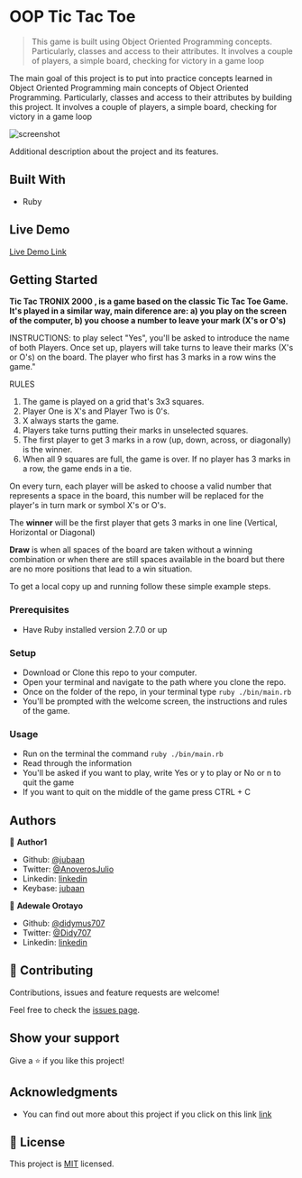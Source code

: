 # OOP Tic Tac Toe

> This game is built using Object Oriented Programming concepts. Particularly,
> classes and access to their attributes. It involves a couple of players, a
> simple board, checking for victory in a game loop

The main goal of this project is to put into practice concepts learned in Object
Oriented Programming main concepts of Object Oriented Programming. Particularly,
classes and access to their attributes by building this project. It involves a
couple of players, a simple board, checking for victory in a game loop

![screenshot](./app_screenshot.png)

Additional description about the project and its features.

## Built With

- Ruby

## Live Demo

[Live Demo Link](https://repl.it/@jubaan/mooptic-tac-toe-1)

## Getting Started

**Tic Tac TRONIX 2000 , is a game based on the classic Tic Tac Toe Game. It's
played in a similar way, main diference are: a) you play on the screen of the
computer, b) you choose a number to leave your mark (X's or O's)**

INSTRUCTIONS: to play select "Yes", you'll be asked to introduce the name of
both Players. Once set up, players will take turns to leave their marks (X's or
O's) on the board. The player who first has 3 marks in a row wins the game."

RULES

1. The game is played on a grid that's 3x3 squares.
2. Player One is X's and Player Two is 0's.
3. X always starts the game.
4. Players take turns putting their marks in unselected
   squares.
5. The first player to get 3 marks in a row (up,
   down, across, or diagonally) is the winner.
6. When all 9 squares are full, the game is over.
   If no player has 3 marks in a row, the game ends
   in a tie.

On every turn, each player will be asked to choose a valid number that represents a
space in the board, this number will be replaced for the player's in turn mark
or symbol X's or O's.

The **winner** will be the first player that gets 3 marks in one line (Vertical,
Horizontal or Diagonal)

**Draw** is when all spaces of the board are taken without a winning combination
or when there are still spaces available in the board but there are no more
positions that lead to a win situation.

To get a local copy up and running follow these simple example steps.

### Prerequisites

- Have Ruby installed version 2.7.0 or up

### Setup

- Download or Clone this repo to your computer.
- Open your terminal and navigate to the path where you clone the repo.
- Once on the folder of the repo, in your terminal type
`ruby ./bin/main.rb`
- You'll be prompted with the welcome screen, the instructions and rules of the
  game.

### Usage

- Run on the terminal the command `ruby ./bin/main.rb`
- Read through the information
- You'll be asked if you want to play, write Yes or y to play or No or n to quit
  the game
- If you want to quit on the middle of the game press CTRL + C

## Authors

👤 **Author1**

- Github: [@jubaan](https://github.com/jubaan)
- Twitter: [@AnoverosJulio](https://twitter.com/AnoverosJulio)
- Linkedin:
  [linkedin](https://www.linkedin.com/in/julio-a%C3%B1overos-b987a8a0/)
- Keybase: [jubaan](https://keybase.io/jubaan)

👤 **Adewale Orotayo**

- Github: [@didymus707](https://github.com/didymus707)
- Twitter: [@Didy707](https://twitter.com/didy707)
- Linkedin: [linkedin](https://linkedin.com/adewale-thomas-orotayo)

## 🤝 Contributing

Contributions, issues and feature requests are welcome!

Feel free to check the [issues page](https://github.com/jubaan/m__oop__tic-tac-toe/issues?q=is%3Aissue+is%3Aopen+sort%3Aupdated-desc).

## Show your support

Give a ⭐️ if you like this project!

## Acknowledgments

- You can find out more about this project if you click on this link [link](https://www.theodinproject.com/courses/ruby-programming/lessons/oop)

## 📝 License

This project is [MIT](LICENSE.md) licensed.
